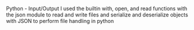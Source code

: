 Python - Input/Output
I used the builtin with, open, and read functions with the json module to read and write files and serialize and deserialize objects with JSON  to perform file handling in python
